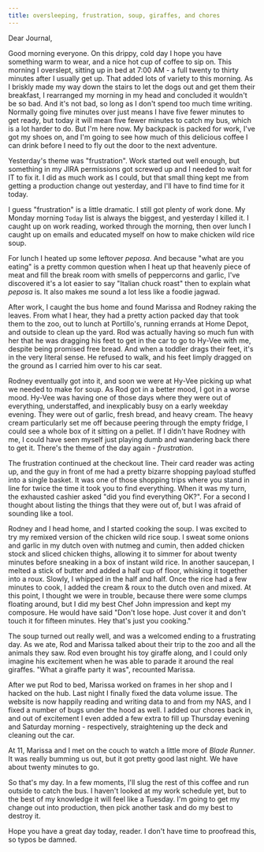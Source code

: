 ```yaml
---
title: oversleeping, frustration, soup, giraffes, and chores
---
```


Dear Journal,

Good morning everyone. On this drippy, cold day I hope you have
something warm to wear, and a nice hot cup of coffee to sip on. This
morning I overslept, sitting up in bed at 7:00 AM - a full twenty to
thirty minutes after I usually get up. That added lots of variety to
this morning. As I briskly made my way down the stairs to let the dogs
out and get them their breakfast, I rearranged my morning in my head and
concluded it wouldn't be so bad. And it's not bad, so long as I don't
spend too much time writing. Normally going five minutes over just means
I have five fewer minutes to get ready, but today it will mean five
fewer minutes to catch my bus, which is a lot harder to do. But I'm here
now. My backpack is packed for work, I've got my shoes on, and I'm going
to see how much of this delicious coffee I can drink before I need to
fly out the door to the next adventure.

Yesterday's theme was "frustration". Work started out well enough, but
something in my JIRA permissions got screwed up and I needed to wait for
IT to fix it. I did as much work as I could, but that small thing kept
me from getting a production change out yesterday, and I'll have to find
time for it today.

I guess "frustration" is a little dramatic. I still got plenty of work
done. My Monday morning `Today` list is always the biggest, and
yesterday I killed it. I caught up on work reading, worked through the
morning, then over lunch I caught up on emails and educated myself on
how to make chicken wild rice soup.

For lunch I heated up some leftover *peposa*. And because "what are you
eating" is a pretty common question when I heat up that heavenly piece
of meat and fill the break room with smells of peppercorns and garlic,
I've discovered it's a lot easier to say "Italian chuck roast" then to
explain what *peposa* is. It also makes me sound a lot less like a
foodie jagwad.

After work, I caught the bus home and found Marissa and Rodney raking
the leaves. From what I hear, they had a pretty action packed day that
took them to the zoo, out to lunch at Portillo's, running errands at
Home Depot, and outside to clean up the yard. Rod was actually having so
much fun with her that he was dragging his feet to get in the car to go
to Hy-Vee with me, despite being promised free bread. And when a toddler
drags their feet, it's in the very literal sense. He refused to walk,
and his feet limply dragged on the ground as I carried him over to his
car seat.

Rodney eventually got into it, and soon we were at Hy-Vee picking up
what we needed to make for soup. As Rod got in a better mood, I got in a
worse mood. Hy-Vee was having one of those days where they were out of
everything, understaffed, and inexplicably busy on a early weekday
evening. They were out of garlic, fresh bread, and heavy cream. The
heavy cream particularly set me off because peering through the empty
fridge, I could see a whole box of it sitting on a pellet. If I didn't
have Rodney with me, I could have seen myself just playing dumb and
wandering back there to get it. There's the theme of the day again -
*frustration*.

The frustration continued at the checkout line. Their card reader was
acting up, and the guy in front of me had a pretty bizarre shopping
payload stuffed into a single basket. It was one of those shopping trips
where you stand in line for twice the time it took you to find
everything. When it was my turn, the exhausted cashier asked "did you
find everything OK?". For a second I thought about listing the things
that they were out of, but I was afraid of sounding like a tool.

Rodney and I head home, and I started cooking the soup. I was excited to
try my remixed version of the chicken wild rice soup. I sweat some
onions and garlic in my dutch oven with nutmeg and cumin, then added
chicken stock and sliced chicken thighs, allowing it to simmer for about
twenty minutes before sneaking in a box of instant wild rice. In another
saucepan, I melted a stick of butter and added a half cup of floor,
whisking it together into a roux. Slowly, I whipped in the half and
half. Once the rice had a few minutes to cook, I added the cream & roux
to the dutch oven and mixed. At this point, I thought we were in
trouble, because there were some clumps floating around, but I did my
best Chef John impression and kept my composure. He would have said
"Don't lose hope. Just cover it and don't touch it for fifteen minutes.
Hey that's just you cooking."

The soup turned out really well, and was a welcomed ending to a
frustrating day. As we ate, Rod and Marissa talked about their trip to
the zoo and all the animals they saw. Rod even brought his toy giraffe
along, and I could only imagine his excitement when he was able to
parade it around the real giraffes. "What a giraffe party it was",
recounted Marissa.

After we put Rod to bed, Marissa worked on frames in her shop and I
hacked on the hub. Last night I finally fixed the data volume issue. The
website is now happily reading and writing data to and from my NAS, and
I fixed a number of bugs under the hood as well. I added our chores back
in, and out of excitement I even added a few extra to fill up Thursday
evening and Saturday morning - respectively, straightening up the deck
and cleaning out the car.

At 11, Marissa and I met on the couch to watch a little more of *Blade
Runner*. It was really bumming us out, but it got pretty good last
night. We have about twenty minutes to go.

So that's my day. In a few moments, I'll slug the rest of this coffee
and run outside to catch the bus. I haven't looked at my work schedule
yet, but to the best of my knowledge it will feel like a Tuesday. I'm
going to get my change out into production, then pick another task and
do my best to destroy it.

Hope you have a great day today, reader. I don't have time to proofread
this, so typos be damned.

